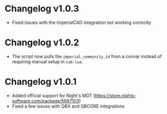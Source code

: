 # Changelog v1.0.3
- Fixed issues with the ImperialCAD integration not working correctly

# Changelog v1.0.2
- The script now pulls the `imperial_community_id` from a convar instead of requiring manual setup in `cad.lua`.

# Changelog v1.0.1

- Added official support for Night's MDT (https://store.nights-software.com/package/5667103)
- Fixed a few issues with QBX and QBCORE integrations

